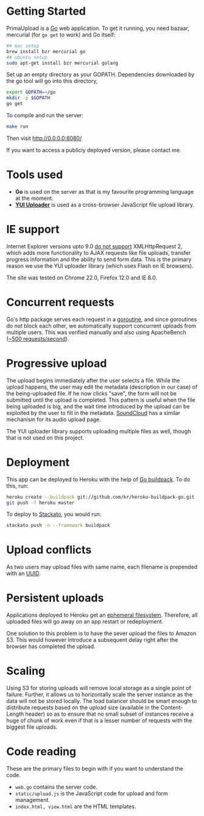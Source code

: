 # Getting Started

PrimaUpload is a [Go](http://golang.org/) web application. To get it running, you need bazaar, mercurial (for `go get` to work) and Go itself:

```bash
## mac setup
brew install bzr mercurial go
## ubuntu setup
sudo apt-get install bzr mercurial golang
```

Set up an empty directory as your GOPATH. Dependencies downloaded by the go tool will go into this directory,

```bash
export GOPATH=~/go
mkdir -p $GOPATH
go get
```

To compile and run the server:

```bash
make run
```

Then visit http://0.0.0.0:8080/

If you want to access a publicly deployed version, please contact me.

# Tools used

* **Go** is used on the server as that is my favourite programming language at the moment.
* **[YUI Uploader](http://yuilibrary.com/yui/docs/uploader/)** is used as a cross-browser JavaScript file upload library.

# IE support

Internet Explorer versions upto 9.0 [do not support](http://caniuse.com/xhr2) XMLHttpRequest 2, which adds more functionality to AJAX requests like file uploads, transfer progress information and the ability to send form data. This is the primary reason we use the YUI uploader library (which uses Flash on IE browsers).

The site was tested on Chrome 22.0, Firefox 12.0 and IE 8.0.

# Concurrent requests

Go's http package serves each request in a [goroutine](http://golang.org/src/pkg/net/http/server.go?s=28722:28771#L1042), and since goroutines do not block each other, we automatically support concurrent uploads from multiple users. This was verified manually and also using ApacheBench ([~500 requests/second](https://gist.github.com/3753557)).

# Progressive upload

The upload begins immediately after the user selects a file. While the upload happens, the user may edit the metadata (description in our case) of the being-uploaded file. If he now clicks "save", the form will not be submitted until the upload is completed. This pattern is useful when the file being uploaded is big, and the wait time introduced by the upload can be exploited by the user to fill in the metadata. [SoundCloud](http://soundcloud.com/) has a similar mechanism for its audio upload page.

The YUI uploader library supports uploading multiple files as well, though that is not used on this project.

# Deployment

This app can be deployed to Heroku with the help of [Go buildpack](https://gist.github.com/299535bbf56bf3016cba). To do this, run:

```bash
heroku create --buildpack git://github.com/kr/heroku-buildpack-go.git
git push -f heroku master
```

To deploy to [Stackato](http://www.activestate.com/stackato), you would run:

```bash
stackato push -n --framework buildpack
```

# Upload conflicts

As two users may upload files with same name, each filename is prepended with an [UUID](http://en.wikipedia.org/wiki/Universally_unique_identifier). 

# Persistent uploads

Applications deployed to Heroku get an [ephemeral filesystem](https://devcenter.heroku.com/articles/dynos#ephemeral-filesystem). Therefore, all uploaded files will go away on an app restart or redeployment.

One solution to this problem is to have the sever upload the files to Amazon S3. This would however introduce a subsequent delay right after the browser has completed the upload. 

# Scaling

Using S3 for storing uploads will remove local storage as a single point of failure. Further, it allows us to horizontally scale the server instance as the data will not be stored locally. The load balancer should be smart enough to distribute requests based on the upload size (available in the Content-Length header) so as to ensure that no small subset of instances receive a huge of chunk of work even if that is a lesser number of requests with the biggest file uploads.

# Code reading

These are the primary files to begin with if you want to understand the code.

* `web.go` contains the server code.
* `static/upload.js` is the JavaScript code for upload and form management.
* `index.html, view.html` are the HTML templates.
